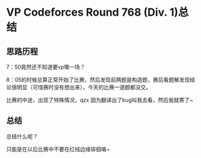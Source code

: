 # VP Codeforces Round 768 (Div. 1)总结

## 思路历程

7：50竟然还不知道要vp哪一场？

8：05的时候总算正常开始了比赛，然后发现前两题是构造题，赛后看题解发现结论很明显（可惜赛时没有想出来），今天的比赛一道题都没交。

比赛的中途，出现了特殊情况，qzx 因为翻译出了bug叫我去看，然后我就寄了~

## 总结

总结什么呢？

只能是在以后比赛中不要在红线边缘徘徊咯~